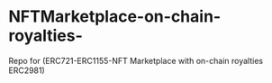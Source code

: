 # NFTMarketplace-on-chain-royalties-
Repo for (ERC721-ERC1155-NFT Marketplace with on-chain royalties ERC2981)
